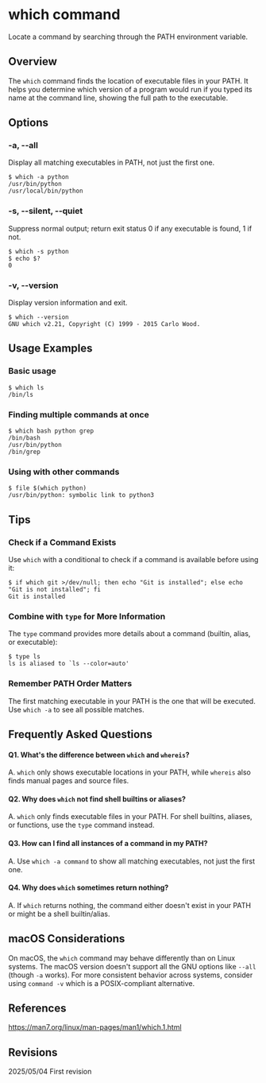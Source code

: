 # which command

Locate a command by searching through the PATH environment variable.

## Overview

The `which` command finds the location of executable files in your PATH. It helps you determine which version of a program would run if you typed its name at the command line, showing the full path to the executable.

## Options

### **-a, --all**

Display all matching executables in PATH, not just the first one.

```console
$ which -a python
/usr/bin/python
/usr/local/bin/python
```

### **-s, --silent, --quiet**

Suppress normal output; return exit status 0 if any executable is found, 1 if not.

```console
$ which -s python
$ echo $?
0
```

### **-v, --version**

Display version information and exit.

```console
$ which --version
GNU which v2.21, Copyright (C) 1999 - 2015 Carlo Wood.
```

## Usage Examples

### Basic usage

```console
$ which ls
/bin/ls
```

### Finding multiple commands at once

```console
$ which bash python grep
/bin/bash
/usr/bin/python
/bin/grep
```

### Using with other commands

```console
$ file $(which python)
/usr/bin/python: symbolic link to python3
```

## Tips

### Check if a Command Exists

Use `which` with a conditional to check if a command is available before using it:

```console
$ if which git >/dev/null; then echo "Git is installed"; else echo "Git is not installed"; fi
Git is installed
```

### Combine with `type` for More Information

The `type` command provides more details about a command (builtin, alias, or executable):

```console
$ type ls
ls is aliased to `ls --color=auto'
```

### Remember PATH Order Matters

The first matching executable in your PATH is the one that will be executed. Use `which -a` to see all possible matches.

## Frequently Asked Questions

#### Q1. What's the difference between `which` and `whereis`?
A. `which` only shows executable locations in your PATH, while `whereis` also finds manual pages and source files.

#### Q2. Why does `which` not find shell builtins or aliases?
A. `which` only finds executable files in your PATH. For shell builtins, aliases, or functions, use the `type` command instead.

#### Q3. How can I find all instances of a command in my PATH?
A. Use `which -a command` to show all matching executables, not just the first one.

#### Q4. Why does `which` sometimes return nothing?
A. If `which` returns nothing, the command either doesn't exist in your PATH or might be a shell builtin/alias.

## macOS Considerations

On macOS, the `which` command may behave differently than on Linux systems. The macOS version doesn't support all the GNU options like `--all` (though `-a` works). For more consistent behavior across systems, consider using `command -v` which is a POSIX-compliant alternative.

## References

https://man7.org/linux/man-pages/man1/which.1.html

## Revisions

2025/05/04 First revision